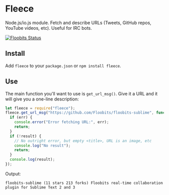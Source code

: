 # Fleece

Node.js/io.js module. Fetch and describe URLs (Tweets, GitHub repos, YouTube videos, etc). Useful for IRC bots.

[![Floobits Status](https://floobits.com/Floobits/node-fleece.svg)](https://floobits.com/Floobits/node-fleece/redirect)

## Install

Add `fleece` to your `package.json` or `npm install fleece`.

## Use

The main function you'll want to use is `get_url_msg()`. Give it a URL and it will give you a one-line description:

```javascript
let fleece = require("fleece");
fleece.get_url_msg("https://github.com/Floobits/floobits-sublime", function (err, result) {
  if (err) {
    console.error("Error fetching URL:", err);
    return;
  }
  if (!result) {
    // No outright error, but empty <title>, URL is an image, etc
    console.log("No result");
    return;
  }
  console.log(result);
});
```

Output:

    floobits-sublime (11 stars 213 forks) Floobits real-time collaboration plugin for Sublime Text 2 and 3

